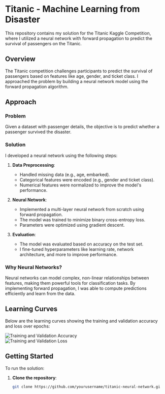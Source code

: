 # Titanic - Machine Learning from Disaster

This repository contains my solution for the Titanic Kaggle Competition, where I utilized a neural network with forward propagation to predict the survival of passengers on the Titanic.

## Overview

The Titanic competition challenges participants to predict the survival of passengers based on features like age, gender, and ticket class. I approached the problem by building a neural network model using the forward propagation algorithm.

## Approach

### Problem

Given a dataset with passenger details, the objective is to predict whether a passenger survived the disaster.

### Solution

I developed a neural network using the following steps:

1. **Data Preprocessing**:
   - Handled missing data (e.g., age, embarked).
   - Categorical features were encoded (e.g., gender and ticket class).
   - Numerical features were normalized to improve the model's performance.

2. **Neural Network**:
   - Implemented a multi-layer neural network from scratch using forward propagation.
   - The model was trained to minimize binary cross-entropy loss.
   - Parameters were optimized using gradient descent.

3. **Evaluation**:
   - The model was evaluated based on accuracy on the test set.
   - I fine-tuned hyperparameters like learning rate, network architecture, and more to improve performance.

### Why Neural Networks?

Neural networks can model complex, non-linear relationships between features, making them powerful tools for classification tasks. By implementing forward propagation, I was able to compute predictions efficiently and learn from the data.

## Learning Curves

Below are the learning curves showing the training and validation accuracy and loss over epochs:

![Training and Validation Accuracy](Model_Accuracy.png)  
![Training and Validation Loss](Model_Loss.png)

## Getting Started

To run the solution:

1. **Clone the repository**:
   ```bash
   git clone https://github.com/yourusername/titanic-neural-network.git
